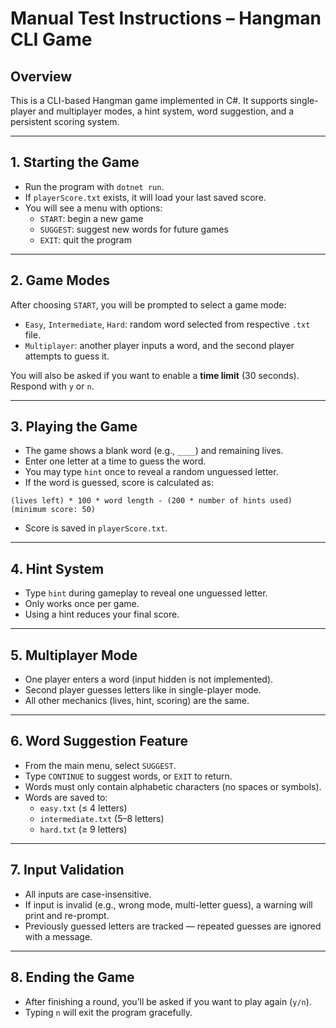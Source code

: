 # Manual Test Instructions – Hangman CLI Game

## Overview
This is a CLI-based Hangman game implemented in C#. It supports single-player and multiplayer modes, a hint system, word suggestion, and a persistent scoring system.

---

## 1. Starting the Game
- Run the program with `dotnet run`.
- If `playerScore.txt` exists, it will load your last saved score.
- You will see a menu with options:
  - `START`: begin a new game
  - `SUGGEST`: suggest new words for future games
  - `EXIT`: quit the program

---

## 2. Game Modes
After choosing `START`, you will be prompted to select a game mode:
- `Easy`, `Intermediate`, `Hard`: random word selected from respective `.txt` file.
- `Multiplayer`: another player inputs a word, and the second player attempts to guess it.

You will also be asked if you want to enable a **time limit** (30 seconds).  
Respond with `y` or `n`.

---

## 3. Playing the Game
- The game shows a blank word (e.g., `____`) and remaining lives.
- Enter one letter at a time to guess the word.
- You may type `hint` once to reveal a random unguessed letter.
- If the word is guessed, score is calculated as:

```
(lives left) * 100 * word length - (200 * number of hints used)
(minimum score: 50)
```

- Score is saved in `playerScore.txt`.

---

## 4. Hint System
- Type `hint` during gameplay to reveal one unguessed letter.
- Only works once per game.
- Using a hint reduces your final score.

---

## 5. Multiplayer Mode
- One player enters a word (input hidden is not implemented).
- Second player guesses letters like in single-player mode.
- All other mechanics (lives, hint, scoring) are the same.

---

## 6. Word Suggestion Feature
- From the main menu, select `SUGGEST`.
- Type `CONTINUE` to suggest words, or `EXIT` to return.
- Words must only contain alphabetic characters (no spaces or symbols).
- Words are saved to:
  - `easy.txt` (≤ 4 letters)
  - `intermediate.txt` (5–8 letters)
  - `hard.txt` (≥ 9 letters)

---

## 7. Input Validation
- All inputs are case-insensitive.
- If input is invalid (e.g., wrong mode, multi-letter guess), a warning will print and re-prompt.
- Previously guessed letters are tracked — repeated guesses are ignored with a message.

---

## 8. Ending the Game
- After finishing a round, you’ll be asked if you want to play again (`y/n`).
- Typing `n` will exit the program gracefully.
